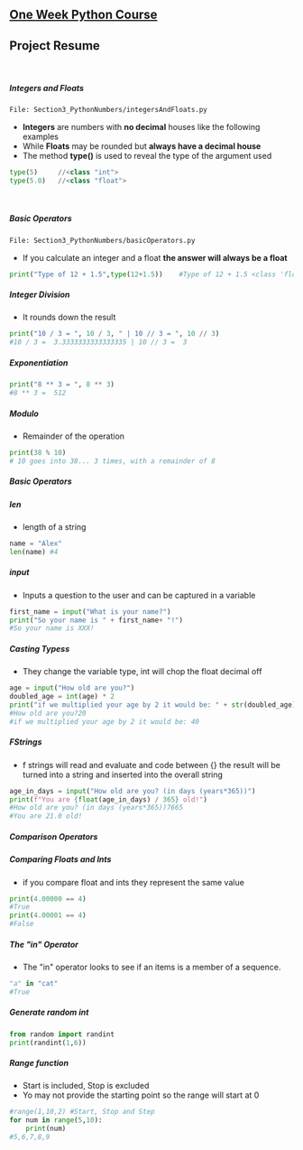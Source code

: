  ## [One Week Python Course](https://www.udemy.com/course/one-week-python/)

## Project Resume

</br>

##### Integers and Floats

```sh
File: Section3_PythonNumbers/integersAndFloats.py
```

-   <b>Integers</b> are numbers with <b>no decimal</b> houses like the following examples
-   While <b>Floats</b> may be rounded but <b>always have a decimal house</b>
-   The method <b>type()</b> is used to reveal the type of the argument used

```py
type(5)     //<class "int">
type(5.0)   //<class "float">
```

</br>

##### Basic Operators

```sh
File: Section3_PythonNumbers/basicOperators.py
```
-   If you calculate an integer and a float <b>the answer will always be a float</b>

```py
print("Type of 12 + 1.5",type(12+1.5))    #Type of 12 + 1.5 <class 'float'>
```
##### Integer Division
-   It rounds down the result
```py
print("10 / 3 = ", 10 / 3, " | 10 // 3 = ", 10 // 3)    
#10 / 3 =  3.3333333333333335 | 10 // 3 =  3
```
##### Exponentiation
```py
print("8 ** 3 = ", 8 ** 3)    
#8 ** 3 =  512
```

##### Modulo
-   Remainder of the operation
```py
print(38 % 10) 
# 10 goes into 38... 3 times, with a remainder of 8
```

##### Basic Operators

##### len
-   length of a string
```py
name = "Alex"
len(name) #4
```

##### input
-   Inputs a question to the user and can be captured in a variable
```py
first_name = input("What is your name?")
print("So your name is " + first_name+ "!")
#So your name is XXX!
```

##### Casting Typess
-   They change the variable type, int will chop the float decimal off

```py
age = input("How old are you?")
doubled_age = int(age) * 2
print("if we multiplied your age by 2 it would be: " + str(doubled_age))
#How old are you?20
#if we multiplied your age by 2 it would be: 40
```

##### FStrings
-   f strings will read and evaluate and code between {} the result will be turned into a string and inserted into the overall string

```py
age_in_days = input("How old are you? (in days (years*365))")
print(f"You are {float(age_in_days) / 365} old!")
#How old are you? (in days (years*365))7665
#You are 21.0 old!
```

##### Comparison Operators 

##### Comparing Floats and Ints
-   if you compare float and ints they represent the same value

```py
print(4.00000 == 4)
#True
print(4.00001 == 4)
#False
```

##### The "in" Operator
-  The "in" operator looks to see if an items is a member of a sequence.

```py
"a" in "cat"
#True
```

##### Generate random int

```py
from random import randint
print(randint(1,6))
```

##### Range function
-   Start is included, Stop is excluded
-   Yo may not provide the starting point so the range will start at 0

```py
#range(1,10,2) #Start, Stop and Step
for num in range(5,10):
    print(num)
#5,6,7,8,9
```
